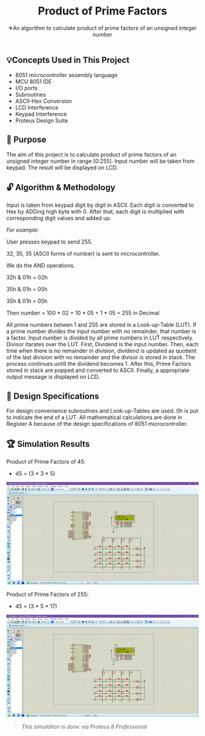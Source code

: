 <br/>
<p align="center">
 <h1 align="center" id="title">Product of Prime Factors</h1>

  <p align="center">
    ✈An algorithm  to calculate product of prime factors of an unsigned integer number 
    <br/>
    <br/>
  </p>
</p>


## 💡Concepts Used in This Project

* 8051 microcontroller assembly language
* MCU 8051 IDE
* I/O ports
* Subroutines
* ASCII-Hex Conversion
* LCD Interference
* Keypad Interference
* Proteus Design Suite

## 🎯 Purpose

The aim of this project is to calculate product of prime factors of an unsigned integer number in range [0:255]. Input number will be taken from keypad. The result will be displayed on LCD.



## 🔓 Algorithm & Methodology

Input is taken from keypad digit by digit in ASCII. Each digit is converted to Hex by ADDing high byte with 0. After that, each digit is multiplied with corresponding digit values and added up.  

*For example:*

User presses keypad to send 255.   

32, 35, 35 (ASCII forms of number) is sent to microcontroller.  

We do the AND operations.   


  32h & 01h = 02h  
  
  35h & 01h = 05h 
  
  35h & 01h = 05h  
  
Then number = 100 * 02 + 10 * 05 + 1 * 05 = 255 in Decimal

All prime numbers betwen 1 and 255 are stored in a Look-up-Table (LUT). If a prime number divides the input number with no remainder, that number is a factor. Input number is divided by all prime numbers in LUT respectively. Divisor itarates over the LUT. First, Dividend is the input number. Then, each time when there is no remainder in division, dividend is updated as quotient of the last division with no remainder and the divisor is stored in stack. The process continues untill the dividend becomes 1. After this, Prime Factors stored in stack are popped and converted to ASCII. Finally, a appropriate output message is displayed on LCD. 





## 🎨 Design Specifications

For design convenience subroutines and Look-up-Tables are used. 0h is put to indicate the end of a LUT. All mathematical calculations are done in Register A because of the design specifications of 8051 microcontroller.  

## 🏆 Simulation Results

Product of Prime Factors of 45:
* 45 = (3 * 3 * 5)
  

![Screen Shot](Images/PrimeFactor45.png)

Product of Prime Factors of 255:
* 45 = (3 * 5 * 17)
  
![Screen Shot](Images/PrimeFactor255.png)



> *This simulation is done via Proteus 8 Professional*
